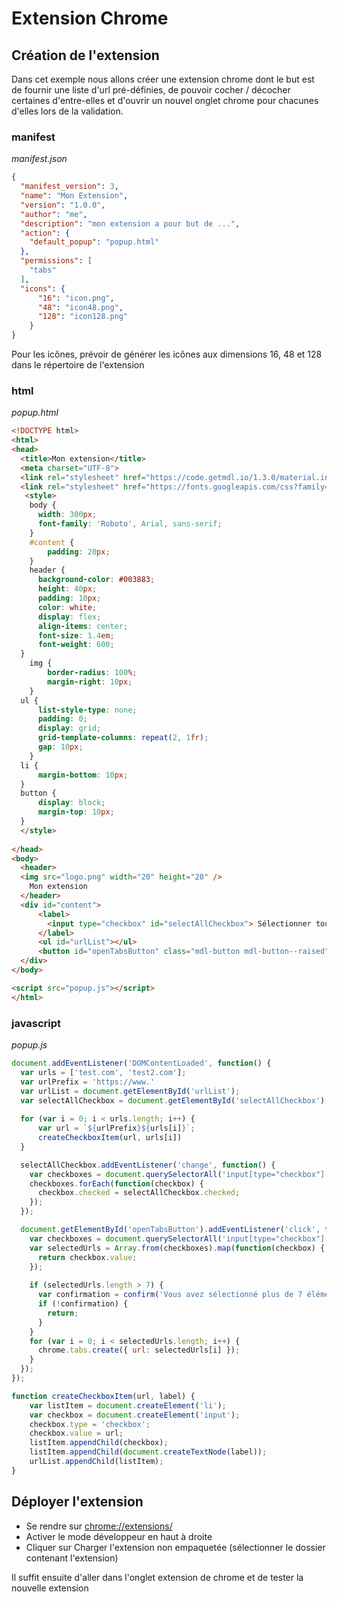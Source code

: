 # Extension Chrome

## Création de l'extension

Dans cet exemple nous allons créer une extension chrome dont le but est de fournir une liste d'url pré-définies, de pouvoir cocher / décocher certaines d'entre-elles et d'ouvrir
un nouvel onglet chrome pour chacunes d'elles lors de la validation.

### manifest

*manifest.json*

````json
{
  "manifest_version": 3,
  "name": "Mon Extension",
  "version": "1.0.0",
  "author": "me",
  "description": "mon extension a pour but de ...",
  "action": {
    "default_popup": "popup.html"
  },
  "permissions": [
    "tabs"
  ],
  "icons": {
	  "16": "icon.png",
	  "48": "icon48.png",
	  "128": "icon128.png"
	}
}
````

Pour les icônes, prévoir de générer les icônes aux dimensions 16, 48 et 128 dans le répertoire de l'extension

### html

*popup.html*

````html
<!DOCTYPE html>
<html>
<head>
  <title>Mon extension</title>
  <meta charset="UTF-8">
  <link rel="stylesheet" href="https://code.getmdl.io/1.3.0/material.indigo-pink.min.css">
  <link rel="stylesheet" href="https://fonts.googleapis.com/css?family=Roboto:300,400,500,700&display=swap">
   <style>
    body {
      width: 300px;
	  font-family: 'Roboto', Arial, sans-serif;
    }
	#content {
		padding: 20px;
	}
    header {
      background-color: #003883;
      height: 40px;
      padding: 10px;
      color: white;
	  display: flex;
	  align-items: center;
	  font-size: 1.4em;
	  font-weight: 600;
  }	
	img {
		border-radius: 100%;
		margin-right: 10px;
	}
  ul {
	  list-style-type: none;
	  padding: 0;
	  display: grid;
	  grid-template-columns: repeat(2, 1fr);
	  gap: 10px;
	}
  li {
      margin-bottom: 10px;
  }
  button {
      display: block;
      margin-top: 10px;
  }
  </style>
  
</head>
<body>
  <header>
  <img src="logo.png" width="20" height="20" />
    Mon extension
  </header>
  <div id="content">
	  <label>
		<input type="checkbox" id="selectAllCheckbox"> Sélectionner tout
	  </label>
	  <ul id="urlList"></ul>
	  <button id="openTabsButton" class="mdl-button mdl-button--raised">Ouvrir</button>
  </div>  
</body>

<script src="popup.js"></script>
</html>
````

### javascript

*popup.js*

````javascript
document.addEventListener('DOMContentLoaded', function() {
  var urls = ['test.com', 'test2.com'];
  var urlPrefix = 'https://www.'
  var urlList = document.getElementById('urlList');
  var selectAllCheckbox = document.getElementById('selectAllCheckbox');  
  
  for (var i = 0; i < urls.length; i++) {	
	  var url = `${urlPrefix}${urls[i]}`;
	  createCheckboxItem(url, urls[i])
  }

  selectAllCheckbox.addEventListener('change', function() {
    var checkboxes = document.querySelectorAll('input[type="checkbox"]');
    checkboxes.forEach(function(checkbox) {
      checkbox.checked = selectAllCheckbox.checked;
    });
  });

  document.getElementById('openTabsButton').addEventListener('click', function() {
    var checkboxes = document.querySelectorAll('input[type="checkbox"]:checked');
    var selectedUrls = Array.from(checkboxes).map(function(checkbox) {
      return checkbox.value;
    });
	
	if (selectedUrls.length > 7) {
      var confirmation = confirm('Vous avez sélectionné plus de 7 éléments. Êtes-vous certain de vouloir ouvrir autant d\'onglets ?');
      if (!confirmation) {
        return;
      }
    }
    for (var i = 0; i < selectedUrls.length; i++) {
      chrome.tabs.create({ url: selectedUrls[i] });
    }
  });
});

function createCheckboxItem(url, label) {
	var listItem = document.createElement('li');
	var checkbox = document.createElement('input');
	checkbox.type = 'checkbox';
	checkbox.value = url;
	listItem.appendChild(checkbox);
	listItem.appendChild(document.createTextNode(label));
	urlList.appendChild(listItem);
}
````

## Déployer l'extension

* Se rendre sur [chrome://extensions/](chrome://extensions/)
* Activer le mode développeur en haut à droite
* Cliquer sur Charger l'extension non empaquetée (sélectionner le dossier contenant l'extension)

Il suffit ensuite d'aller dans l'onglet extension de chrome et de tester la nouvelle extension
